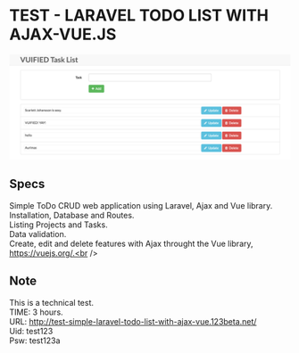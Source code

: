 # TEST - LARAVEL TODO LIST WITH AJAX-VUE.JS #

![ScreenShot](https://github.com/deirde/test-simple-laravel-todo-list-with-ajax-vue/blob/master/.rs/test-simple-laravel-todo-list-with-ajax-vue-screenshot-01.png)

Specs
-----
Simple ToDo CRUD web application using Laravel, Ajax and Vue library.<br />
Installation, Database and Routes.<br />
Listing Projects and Tasks.<br />
Data validation.<br />
Create, edit and delete features with Ajax throught the Vue library, https://vuejs.org/.<br />

Note
----
This is a technical test.<br/>
TIME: 3 hours.<br/>
URL: http://test-simple-laravel-todo-list-with-ajax-vue.123beta.net/<br/>
Uid: test123<br/>
Psw: test123a
